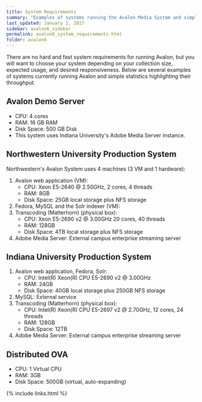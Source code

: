 ```yaml
---
title: System Requirements
summary: "Examples of systems running the Avalon Media System and simple statistics highlighting their throughput."
last_updated: January 2, 2017
sidebar: avalon6_sidebar
permalink: avalon6_system_requirements.html
folder: avalon6
---
```


There are no hard and fast system requirements for running Avalon, but you will want to choose your system depending on your collection size, expected usage, and desired responsiveness.  Below are several examples of systems currently running Avalon and simple statistics highlighting their throughput.

## Avalon Demo Server

* CPU: 4 cores
* RAM: 16 GB RAM
* Disk Space: 500 GB Disk
* This system uses Indiana University's Adobe Media Server instance.  

## Northwestern University Production System

Northwestern's Avalon System uses 4 machines (3 VM and 1 hardware): 

1. Avalon web application (VM):  
   * CPU: Xeon E5-2640 @ 2.50GHz, 2 cores, 4 threads
   * RAM:  8GB
   * Disk Space: 25GB local storage plus NFS storage
2. Fedora, MySQL and the Solr indexer (VM):  
3. Transcoding (Matterhorn) (physical box):  
   * CPU: Xeon E5-2690 v2 @ 3.00GHz 20 cores, 40 threads
   * RAM: 128GB
   * Disk Space: 4TB local storage plus NFS storage
4. Adobe Media Server:  External campus enterprise streaming server

## Indiana University Production System

1. Avalon web application, Fedora, Solr:
   * CPU: Intel(R) Xeon(R) CPU E5-2690 v2 @ 3.00GHz
   * RAM:  24GB
   * Disk Space: 40GB local storage plus 250GB NFS storage
2. MySQL:  External service
3. Transcoding (Matterhorn) (physical box):  
   * CPU: Intel(R) Xeon(R) CPU E5-2697 v2 @ 2.70GHz, 12 cores, 24 threads
   * RAM: 128GB
   * Disk Space: 12TB
4. Adobe Media Server:  External campus enterprise streaming server

## Distributed OVA

* CPU: 1 Virtual CPU
* RAM: 3GB
* Disk Space: 500GB (virtual, auto-expanding)

{% include links.html %}



